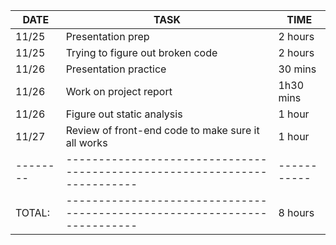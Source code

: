 | DATE   | TASK                                                                    | TIME      |
|--------|-------------------------------------------------------------------------|-----------|
| 11/25  | Presentation prep                                                       | 2 hours   |
| 11/25  | Trying to figure out broken code                                        | 2 hours   |
| 11/26  | Presentation practice                                                   | 30 mins   |
| 11/26  | Work on project report                                                  | 1h30 mins |
| 11/26  | Figure out static analysis                                              | 1 hour    |
| 11/27  | Review of front-end code to make sure it all works                      | 1 hour    |
|--------|-------------------------------------------------------------------------|-----------|
|TOTAL:  |-------------------------------------------------------------------------| 8 hours  |